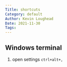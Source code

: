 ```yaml
---
Title: shortcuts
Category: default
Author: Kevin Loughead
Date: 2021-11-30
Tags:
---
```


## Windows terminal
1. open settings `ctrl+alt+,`
